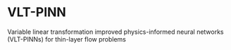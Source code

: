 # VLT-PINN
Variable linear transformation improved physics-informed neural networks (VLT-PINNs) for thin-layer flow problems
